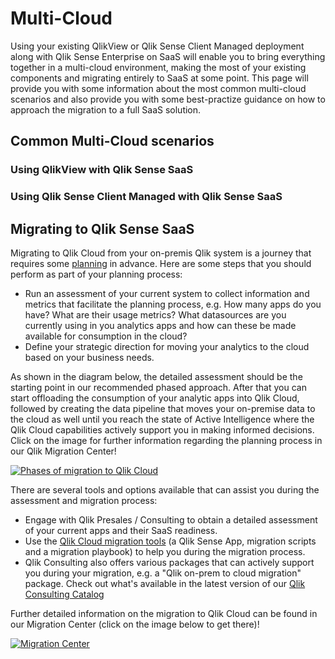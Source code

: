 # Multi-Cloud
Using your existing QlikView or Qlik Sense Client Managed deployment along with Qlik Sense Enterprise on SaaS will enable you to bring everything together in a multi-cloud environment, making the most of your existing components and migrating entirely to SaaS at some point.
This page will provide you with some information about the most common multi-cloud scenarios and also provide you with some best-practize guidance on how to approach the migration to a full SaaS solution.

## Common Multi-Cloud scenarios
### Using QlikView with Qlik Sense SaaS
### Using Qlik Sense Client Managed with Qlik Sense SaaS

## Migrating to Qlik Sense SaaS
Migrating to Qlik Cloud from your on-premis Qlik system is a journey that requires some [planning](https://help.qlik.com/en-US/migration/Content/Migration/qliksense-qliksense-planning-your-migration.htm "Planning your migration to Qlik Cloud") in advance. Here are some steps that you should perform as part of your planning process:

* Run an assessment of your current system to collect information and metrics that facilitate the planning process, e.g. How many apps do you have? What are their usage metrics? What datasources are you currently using in you analytics apps and how can these be made available for consumption in the cloud?
* Define your strategic direction for moving your analytics to the cloud based on your business needs.

As shown in the diagram below, the detailed assessment should be the starting point in our recommended phased approach. After that you can start offloading the consumption of your analytic apps into Qlik Cloud, followed by creating the data pipeline that moves your on-premise data to the cloud as well until you reach the state of Active Intelligence where the Qlik Cloud capabilities actively support you in making informed decisions. Click on the image for further information regarding the planning process in our Qlik Migration Center!   

[![Phases of migration to Qlik Cloud](https://help.qlik.com/en-US/migration/Content/Resources/Images/SaaSMigrationPhases.png "Phases of migration to Qlik Cloud")](https://help.qlik.com/en-US/migration/Content/Migration/qliksense-qliksense-planning-your-migration.htm)

There are several tools and options available that can assist you during the assessment and migration process:
* Engage with Qlik Presales / Consulting to obtain a detailed assessment of your current apps and their SaaS readiness.
* Use the [Qlik Cloud migration tools](https://help.qlik.com/en-US/migration/Content/Migration/Qlik-migration-playbook.htm "Qlik Cloud migration tools") (a Qlik Sense App, migration scripts and a migration playbook) to help you during the migration process.
* Qlik Consulting also offers various packages that can actively support you during your migration, e.g. a "Qlik on-prem to cloud migration" package. Check out  what's available in the latest version of our [Qlik Consulting Catalog](https://www.qlik.com/us/services/qlik-consulting "Qlik Consulting Catalog")

Further detailed information on the migration to Qlik Cloud can be found in our Migration Center (click on the image below to get there)!

[![Migration Center](https://user-images.githubusercontent.com/72072893/168600571-78fa1f85-2656-477c-9dec-33d0b0221263.png)](https://help.qlik.com/en-US/migration/Content/Migration/Home.htm "Qlik Migration Center")



